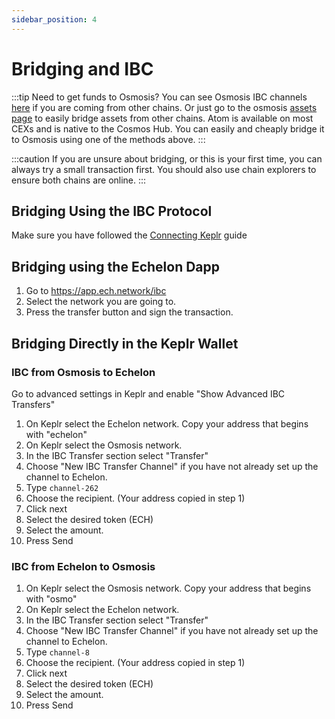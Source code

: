 ```yaml
---
sidebar_position: 4
---
```


# Bridging and IBC

:::tip
Need to get funds to Osmosis? You can see Osmosis IBC channels [here](https://info.osmosis.zone/ibc) if you are coming from other chains. Or just go to the osmosis [assets page](https://app.osmosis.zone/assets) to easily bridge assets from other chains. Atom is available on most CEXs and is native to the Cosmos Hub. You can easily and cheaply bridge it to Osmosis using one of the methods above.
:::

:::caution
If you are unsure about bridging, or this is your first time, you can always try a small transaction first. You should also use chain explorers to ensure both chains are online.
:::

## Bridging Using the IBC Protocol

Make sure you have followed the [Connecting Keplr](/docs/echelon/wallet/keplr) guide

## Bridging using the Echelon Dapp

1. Go to https://app.ech.network/ibc
2. Select the network you are going to.
3. Press the transfer button and sign the transaction.

## Bridging Directly in the Keplr Wallet

### IBC from Osmosis to Echelon

Go to advanced settings in Keplr and enable "Show Advanced IBC Transfers"

1. On Keplr select the Echelon network. Copy your address that begins with "echelon"
2. On Keplr select the Osmosis network.
3. In the IBC Transfer section select "Transfer"
4. Choose "New IBC Transfer Channel" if you have not already set up the channel to Echelon.
5. Type `channel-262`
6. Choose the recipient. (Your address copied in step 1)
7. Click next
8. Select the desired token (ECH)
9. Select the amount.
10. Press Send

### IBC from Echelon to Osmosis

1. On Keplr select the Osmosis network. Copy your address that begins with "osmo"
2. On Keplr select the Echelon network.
3. In the IBC Transfer section select "Transfer"
4. Choose "New IBC Transfer Channel" if you have not already set up the channel to Echelon.
5. Type `channel-8`
6. Choose the recipient. (Your address copied in step 1)
7. Click next
8. Select the desired token (ECH)
9. Select the amount.
10. Press Send
